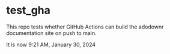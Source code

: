 # test_gha

This repo tests whether GitHub Actions can build the adodownr documentation site on push to main.

It is now 9:21 AM, January 30, 2024
